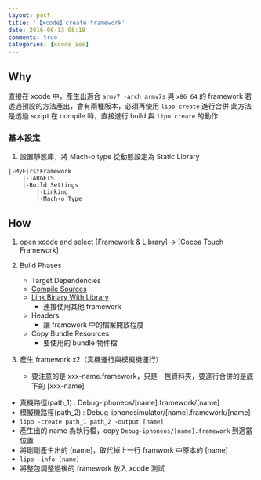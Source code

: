 ```yaml
---
layout: post
title: '【xcode】create framework'
date: 2016-06-13 06:18
comments: true
categories: [xcode ios]
---
```

## Why

直接在 xcode 中，產生出適合 `armv7 -arch armv7s` 與 `x86_64` 的 framework
若透過預設的方法產出，會有兩種版本，必須再使用 `lipo create` 進行合併
此方法是透過 script 在 compile 時，直接進行 build 與 `lipo create` 的動作

### 基本設定
1. 設置靜態庫，將 Mach-o type 從動態設定為 Static Library
```
|-MyFirstFramework
	|-TARGETS
  	|-Build Settings
    	|-Linking
      	|-Mach-o Type
```

## How

1. open xcode and select [Framework & Library] -> [Cocoa Touch Framework]

2. Build Phases
	- Target Dependencies
	- [Compile Sources](http://stackoverflow.com/questions/17198185/what-is-the-purpose-of-compile-sources-in-xcode)
	- [Link Binary With Library](https://developer.apple.com/library/ios/recipes/xcode_help-project_editor/Articles/AddingaLibrarytoaTarget.html)
		- 連接使用其他 framework
	- Headers
		- 讓 framework 中的檔案開放程度
	- Copy Bundle Resources
		- 要使用的 bundle 物件檔

3. 產生 framework x2（真機運行與模擬機運行）
	- 要注意的是 xxx-name.framework，只是一包資料夾，要進行合併的是底下的 [xxx-name] 
  - 真機路徑(path_1) : Debug-iphoneos/[name].framework/[name]
  - 模擬機路徑(path_2) : Debug-iphonesimulator/[name].framework/[name]
  - `lipo -create path_1 path_2 -output [name]`
  - 產生出的 name 為執行檔，copy `Debug-iphoneos/[name].framework` 到適當位置
  - 將剛剛產生出的 [name]，取代掉上一行 framwork 中原本的 [name]
  - `lipo -info [name]`
  - 將整包調整過後的 framework 放入 xcode 測試